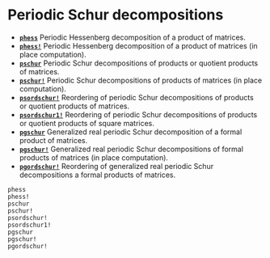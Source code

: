 # Periodic Schur decompositions

* **[`phess`](@ref)**  Periodic Hessenberg decomposition of a product of matrices.
* **[`phess!`](@ref)**  Periodic Hessenberg decomposition of a product of matrices (in place computation).
* **[`pschur`](@ref)**  Periodic Schur decompositions of products or quotient products of matrices. 
* **[`pschur!`](@ref)**  Periodic Schur decompositions of products of matrices (in place computation). 
* **[`psordschur!`](@ref)**  Reordering of periodic Schur decompositions of products or quotient products of matrices.
* **[`psordschur1!`](@ref)**  Reordering of periodic Schur decompositions of products or quotient products of square matrices.
* **[`pgschur`](@ref)**  Generalized real periodic Schur decomposition of a formal product of matrices.
* **[`pgschur!`](@ref)**  Generalized real periodic Schur decompositions of formal products of matrices (in place computation).
* **[`pgordschur!`](@ref)**  Reordering of generalized real periodic Schur decompositions a formal products of matrices.


```@docs
phess
phess!
pschur
pschur!
psordschur!
psordschur1!
pgschur
pgschur!
pgordschur!
```
